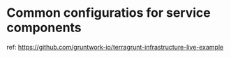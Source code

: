 # Common configuratios for service components

ref: https://github.com/gruntwork-io/terragrunt-infrastructure-live-example
